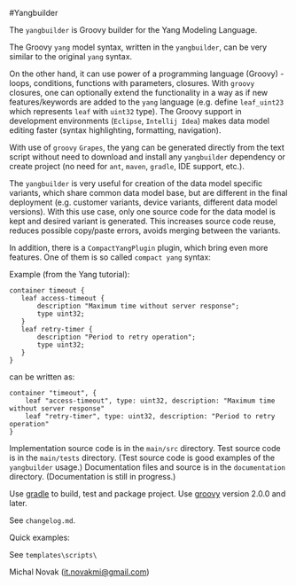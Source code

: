 #Yangbuilder

The `yangbuilder` is Groovy builder for the Yang Modeling Language.

The Groovy `yang` model syntax, written in the `yangbuilder`, can be very similar to the original `yang` syntax.

On the other hand, it can use power of a programming language (Groovy) - loops, conditions, functions with parameters, closures.
With `groovy` closures, one can optionally extend the functionality in a way as if new 
features/keywords are added to the `yang` language (e.g. define `leaf_uint23` which represents `leaf` with `uint32` type).
The Groovy support in development environments (`Eclipse`, `Intellij Idea`) makes data model editing faster (syntax
highlighting, formatting, navigation). 
 
With use of `groovy` `Grapes`, the yang can be generated directly from the text script without need to download and install any
`yangbuilder` dependency or create project (no need for `ant`, `maven`, `gradle`, IDE support, etc.).

The `yangbuilder` is very useful for creation of the data model specific variants, which share common data model base, but are
different in the final deployment (e.g. customer variants, device variants, different data model versions). 
With this use case, only one source code for the data model is kept and desired variant is generated. 
This increases source code reuse, reduces possible copy/paste errors, avoids merging between the variants.
  
In addition, there is a `CompactYangPlugin` plugin, which bring even more features. 
One of them is so called `compact yang` syntax:
  
Example (from the Yang tutorial):
 
    container timeout {                                             
       leaf access-timeout {                                       
           description "Maximum time without server response";
           type uint32;
       }
       leaf retry-timer {
           description "Period to retry operation";                
           type uint32;
       }
    }

can be written as:

    container "timeout", {
        leaf "access-timeout", type: uint32, description: "Maximum time without server response"
        leaf "retry-timer", type: uint32, description: "Period to retry operation"
    }


Implementation source code is in the `main/src` directory.
Test source code is in the `main/tests` directory. (Test source code is good examples of the `yangbuilder` usage.)
Documentation files and source  is in the `documentation` directory. (Documentation is still in progress.)

Use [gradle][gradle_id] to build, test and package project.
Use [groovy][groovy_id] version 2.0.0 and later.

See `changelog.md`.

Quick examples:

See `templates\scripts\`


Michal Novak (<it.novakmi@gmail.com>)

[gradle_id]: http://www.gradle.org/  "Gradle"
[groovy_id]: http://groovy.codehaus.org/  "Groovy"
